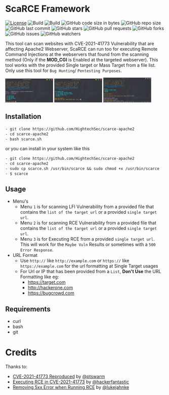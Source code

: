 
# ScaRCE Framework
[![License](https://img.shields.io/badge/license-MIT-red.svg?style=flat)](https://github.com/HightechSec/scarce-apache2/blob/master/LICENSE.md)
![Build](https://img.shields.io/badge/Supported_OS-Linux-yellow.svg?style=flat)
![Build](https://img.shields.io/badge/Supported_WSL-Windows-blue.svg?style=flat)
![GitHub code size in bytes](https://img.shields.io/github/languages/code-size/HightechSec/scarce-apache2)
![GitHub repo size](https://img.shields.io/github/repo-size/HightechSec/scarce-apache2)
![GitHub last commit](https://img.shields.io/github/last-commit/HightechSec/scarce-apache2)
![GitHub stars](https://img.shields.io/github/stars/HightechSec/scarce-apache2)
![GitHub pull requests](https://img.shields.io/github/issues-pr/HightechSec/scarce-apache2)
![GitHub forks](https://img.shields.io/github/forks/HightechSec/scarce-apache2)
![GitHub issues](https://img.shields.io/github/issues/HightechSec/scarce-apache2)
![GitHub watchers](https://img.shields.io/github/watchers/HightechSec/scarce-apache2)

This tool can scan websites with CVE-2021-41773 Vulnerability that are affecting Apache2 Webserver, ScaRCE can run too for executing Remote Command Injections at the webservers that found from the scanning method (Only if the **MOD_CGI** is Enabled at the targeted webserver). This tool works with the provided Single target or Mass Target from a file list. Only use this tool for `Bug Hunting`/ `Pentesting Purposes`.

<img src="https://raw.githubusercontent.com/HightechSec/scarce-apache2/main/img/1-scarceapache.png" width="30%"></img> <img src="https://raw.githubusercontent.com/HightechSec/scarce-apache2/main/img/2-scarceapache.png" width="30%"></img> <img src="https://raw.githubusercontent.com/HightechSec/scarce-apache2/main/img/3-scarceapache.png" width="30%"></img> 
## Installation
```
- git clone https://github.com/HightechSec/scarce-apache2
- cd scarce-apache2
- bash scarce.sh
``` 
or you can install in your system like this
```
- git clone https://github.com/HightechSec/scarce-apache2
- cd scarce-apache2
- sudo cp scarce.sh /usr/bin/scarce && sudo chmod +x /usr/bin/scarce
- $ scarce
```
## Usage
- Menu's
  - Menu `1` is for scanning LFI Vulnerability from a provided file that contains the `list of the target url` or a provided `single target url`.
  - Menu `2` is for scanning RCE Vulnerability from a provided file that contains the `list of the target url` or a provided `single target url`.
  - Menu `3` is for Executing RCE from a provided `single target url`. This will work for the `Maybe Vuln` Results or sometimes with a `500 Error Response`.  
- URL Format
  - Use ```http://``` like ```http://example.com``` or ```https://``` like ```https://example.com``` for the url formatting at Single Target usages
  - For Url or IP that has been provided from a ```List```, **Don't Use** the URL Formatting like eg:
    - https://target.com
    - http://hackerone.com
    - https://bugcrowd.com

## Requirements
* curl
* bash
* git

# Credits
Thanks to:
- [CVE-2021-41773 Reproduced](https://twitter.com/ptswarm/status/1445376079548624899) by [@ptswarm](https://twitter.com/ptswarm)
- [Executing RCE in CVE-2021-41773](https://twitter.com/hackerfantastic/status/1445531829985968137) by [@hackerfantastic](https://twitter.com/hackerfantastic) 
- [Removing 5xx Error when Running RCE](https://twitter.com/lukejahnke/status/1445560511270064138) by [@lukejahnke](https://twitter.com/lukejahnke)


